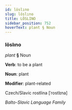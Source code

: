 ```yaml
---
id: löslıno
slug: löslıno
title: LÖSLINO
sidebar_position: 752
hoverText: plant § Noun
---
```


### löslıno

*plant* **§** Noun

**Verb**: to be a plant

**Noun**: plant

**Modifier**: plant-related

Czech/Slavic rostlina [ˈrostlɪna]

*Balto-Slavic Language Family*